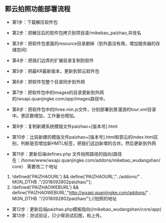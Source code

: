 ## 郭云拍照功能部署流程
- 第1步：下载解压软件包
- 第2步：把解压后的软件包拷贝到项目录/mikebao_paizhao,并改名
- 第3步：把软件包里面的resource目录删掉（到外面没有用，增加服务器的存储空间)
- 第4步：把我们边弄的扩展目录复制到软件
- 第5步：把最KR最新版本，更新到郭云软件包
- 第6步：把软件包整个目录同步到外网

- 第7步：把软件包中的images的目录更新到外网的/wxapi.quanjingke.com/app/images路径中。
- 第8步：把软件包中的three.min.js文件，分别部署到景漫游的tour.xml目录中。景区数增加，工作量也增加。
- 第9步：复制新建系统模版文件paizhao+[版本号].html
- 第10步：比较新建的模版文件paizhao+[版本号].html和郭云的index.html区别，判断是否增加新HMTL标签，把我们这边新增的合并。然后更新到外网
- 第11步：更新后端defines.php 文件拍照路径的指向(路径在：/home/www/wxapi.quanjingke.com/addons/mikebao_wudangshan/core）
 需要改二个地址
1. !defined('PAIZHAOURL') && define('PAIZHAOURL',"../addons/" . MON_DTHB ."/2018092802paizhao/");
2. !defined('PAIZHAOWEBURL') && define('PAIZHAOWEBURL',"http://wxapi.quanjingke.com/addons/" . MON_DTHB ."/2018092802paizhao/");//拍照的地址

- 第12步：更新后端paizhao.php模板指向(/mikebao_wudangshan/core/app)
- 第13步：测试验证，只少得测试扣图，和上传。